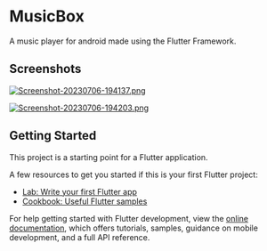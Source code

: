# MusicBox

A music player for android made using the Flutter Framework.

## Screenshots

[![Screenshot-20230706-194137.png](https://i.postimg.cc/Hk7THsZW/Screenshot-20230706-194137.png)](https://postimg.cc/gxdCHdb1)

[![Screenshot-20230706-194203.png](https://i.postimg.cc/sf6zhZbD/Screenshot-20230706-194203.png)](https://postimg.cc/8s6x8s1q)

## Getting Started

This project is a starting point for a Flutter application.

A few resources to get you started if this is your first Flutter project:

- [Lab: Write your first Flutter app](https://docs.flutter.dev/get-started/codelab)
- [Cookbook: Useful Flutter samples](https://docs.flutter.dev/cookbook)

For help getting started with Flutter development, view the
[online documentation](https://docs.flutter.dev/), which offers tutorials,
samples, guidance on mobile development, and a full API reference.
